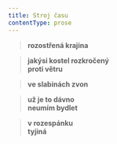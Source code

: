```yaml
---
title: Stroj času
contentType: prose
---
```


> **rozostřená krajina**

> **jakýsi kostel rozkročený  
> proti větru**

> **ve slabinách zvon**

> **už je to dávno  
> neumím bydlet**

> **v rozespánku  
> tyjiná**
